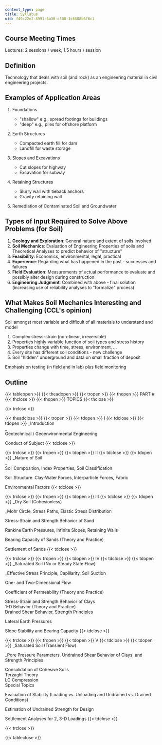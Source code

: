 ```yaml
---
content_type: page
title: Syllabus
uid: f49c22e2-8991-6a30-c500-1c6808b6f6c1
---
```


Course Meeting Times
--------------------

Lectures: 2 sessions / week, 1.5 hours / session

Definition
----------

Technology that deals with soil (and rock) as an engineering material in civil engineering projects.

Examples of Application Areas
-----------------------------

1.  Foundations
    *   "shallow" e.g., spread footings for buildings
    *   "deep" e.g., piles for offshore platform  
          
        
2.  Earth Structures
    *   Compacted earth fill for dam
    *   Landfill for waste storage  
          
        
3.  Slopes and Excavations
    *   Cut slopes for highway
    *   Excavation for subway  
          
        
4.  Retaining Structures
    *   Slurry wall with tieback anchors
    *   Gravity retaining wall  
          
        
5.  Remediation of Contaminated Soil and Groundwater

Types of Input Required to Solve Above Problems (for Soil)
----------------------------------------------------------

1.  **Geology and Exploration**: General nature and extent of soils involved
2.  **Soil Mechanics**: Evaluation of Engineering Properties of soils and Theoretical Analyses to predict behavior of "structure"
3.  **Feasibility**: Economics, environmental, legal, practical
4.  **Experience**: Regarding what has happened in the past - successes and failures
5.  **Field Evaluation**: Measurements of actual performance to evaluate and possibly alter design during construction
6.  **Engineering Judgment**: Combined with above - final solution (increasing use of reliability analyses to "formalize" process)

What Makes Soil Mechanics Interesting and Challenging (CCL's opinion)
---------------------------------------------------------------------

Soil amongst most variable and difficult of all materials to understand and model

1.  Complex stress-strain (non-linear, irreversible)
2.  Properties highly variable function of soil types and stress history
3.  Properties change with time, stress, environment, …
4.  Every site has different soil conditions - new challenge
5.  Soil "hidden" underground and data on small fraction of deposit

Emphasis on testing (in field and in lab) plus field monitoring

Outline
-------

{{< tableopen >}}
{{< theadopen >}}
{{< tropen >}}
{{< thopen >}}
PART #
{{< thclose >}}
{{< thopen >}}
TOPICS
{{< thclose >}}

{{< trclose >}}

{{< theadclose >}}
{{< tropen >}}
{{< tdopen >}}
I
{{< tdclose >}}
{{< tdopen >}}
_Introduction  
_  
Geotechnical / Geoenvironmental Engineering  
  
Conduct of Subject
{{< tdclose >}}

{{< trclose >}}
{{< tropen >}}
{{< tdopen >}}
II
{{< tdclose >}}
{{< tdopen >}}
_Nature of Soil  
_  
Soil Composition, Index Properties, Soil Classification  
  
Soil Structure: Clay-Water Forces, Interparticle Forces, Fabric  
  
Environmental Factors
{{< tdclose >}}

{{< trclose >}}
{{< tropen >}}
{{< tdopen >}}
III
{{< tdclose >}}
{{< tdopen >}}
_Dry Soil (Cohesionless)  
  
_Mohr Circle, Stress Paths, Elastic Stress Distribution  
  
Stress-Strain and Strength Behavior of Sand  
  
Rankine Earth Pressures, Infinite Slopes, Retaining Walls  
  
Bearing Capacity of Sands (Theory and Practice)  
  
Settlement of Sands
{{< tdclose >}}

{{< trclose >}}
{{< tropen >}}
{{< tdopen >}}
IV
{{< tdclose >}}
{{< tdopen >}}
_Saturated Soil (No or Steady State Flow)  
  
_Effective Stress Principle, Capillarity, Soil Suction  
  
One- and Two-Dimensional Flow  
  
Coefficient of Permeability (Theory and Practice)  
  
Stress-Strain and Strength Behavior of Clays  
1-D Behavior (Theory and Practice)  
Drained Shear Behavior, Strength Principles  
  
Lateral Earth Pressures  
  
Slope Stability and Bearing Capacity
{{< tdclose >}}

{{< trclose >}}
{{< tropen >}}
{{< tdopen >}}
V
{{< tdclose >}}
{{< tdopen >}}
_Saturated Soil (Transient Flow)  
  
_Pore Pressure Parameters, Undrained Shear Behavior of Clays, and Strength Principles  
  
Consolidation of Cohesive Soils  
Terzaghi Theory  
LC Compression  
Special Topics  
  
Evaluation of Stability (Loading vs. Unloading and Undrained vs. Drained Conditions)  
  
Estimation of Undrained Strength for Design  
  
Settlement Analyses for 2, 3-D Loadings
{{< tdclose >}}

{{< trclose >}}

{{< tableclose >}}